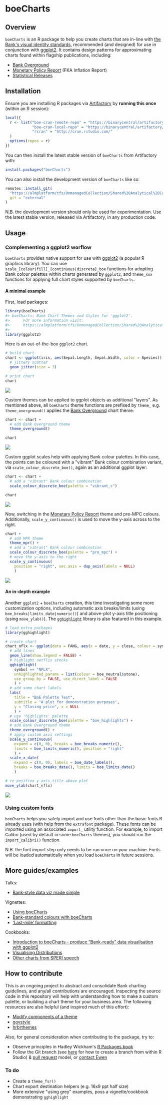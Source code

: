 <!-- README.md is generated from README.Rmd. Please edit that file -->
boeCharts
=========

Overview
--------

`boeCharts` is an R package to help you create charts that are in-line with [the Bank's visual identity standards](https://bankofengland.frontify.com/d/RPk6pMZziBFw/bank-standards), recommended (and designed) for use in conjunction with [ggplot2](https://ggplot2.tidyverse.org/). It contains design patterns for approximating charts found within flagship publications, including:

-   [Bank Overground](https://www.bankofengland.co.uk/bank-overground)
-   [Monetary Policy Report](https://www.bankofengland.co.uk/monetary-policy-report/2019/november-2019) (FKA Inflation Report)
-   [Statistical Releases](https://www.bankofengland.co.uk/statistics/money-and-credit/2019/april-2019)

Installation
------------

Ensure you are installing R packages via [Artifactory](https://binarycentral/artifactory/webapp/#/home) by **running this once** (within an R session):

``` r
local({
  r <- list("boe-cran-remote-repo" = "https://binarycentral/artifactory/boe-cran-remote-repo/",
            "boe-cran-local-repo" = "https://binarycentral/artifactory/boe-cran-local-repo/",
            "rcran" = "http://cran.rstudio.com/"
  )
  options(repos = r)
})
```

You can then install the latest stable version of `boeCharts` from Artifactory with:

``` r
install.packages("boeCharts")
```

You can also install the development version of `boeCharts` like so:

``` r
remotes::install_git(
  "https://almplatform/tfs/UnmanagedCollection/Shared%20Analytical%20Code/_git/boeCharts", 
  git = "external"
)
```

N.B. the development version should only be used for experimentation. Use the latest stable version, released via Artifactory, in any production code.

Usage
-----

### Complementing a ggplot2 worflow

`boeCharts` provides native support for use with [ggplot2](https://ggplot2.tidyverse.org/) (a popular R graphics library). You can use `scale_[colour|fill]_[continuous|discrete]_boe` functions for adopting Bank colour palettes within charts generated by `ggplot2`, and `theme_xxx` functions for applying full chart styles supported by `boeCharts`.

#### A minimal example

First, load packages:

``` r
library(boeCharts)
#> boeCharts: Bank Chart Themes and Styles for 'ggplot2'. 
#>      For more information visit:
#>      https://almplatform/tfs/UnmanagedCollection/Shared%20Analytical%20Code/_git/boeCharts?path=%2FREADME.md
#> 
library(ggplot2)
```

Here is an out-of-the-box `ggplot2` chart.

``` r
# build chart
chart <- ggplot(iris, aes(Sepal.Length, Sepal.Width, color = Species)) +
  # jittery scatter
  geom_jitter(size = 3)

# print chart
chart
```

![](man/figures/README-unnamed-chunk-6-1.png)

Custom themes can be applied to ggplot objects as additional "layers". As mentioned above, all `boeCharts` theme functions are prefixed by `theme_` e.g. `theme_overground()` applies the [Bank Overground](https://www.bankofengland.co.uk/bank-overground) chart theme:

``` r
chart <- chart +
  # add Bank Overground theme
  theme_overground()

chart
```

![](man/figures/README-unnamed-chunk-7-1.png)

Custom ggplot scales help with applying Bank colour palettes. In this case, the points can be coloured with a "vibrant" Bank colour combination variant, via `scale_colour_discrete_boe()`, again as an additional ggplot layer:

``` r
chart <- chart +
  # add a "vibrant" Bank colour combination
  scale_colour_discrete_boe(palette = "vibrant_c")

chart
```

![](man/figures/README-unnamed-chunk-8-1.png)

Now, switching in the [Monetary Policy Report](https://www.bankofengland.co.uk/monetary-policy-report/2019/november-2019) theme and pre-MPC colours. Additionally, `scale_y_continuous()` is used to move the y-axis across to the right.

``` r
chart +
  # add MPR theme
  theme_mpr() +
  # add a "vibrant" Bank colour combination
  scale_colour_discrete_boe(palette = "pre_mpc") +
  # move the y-axis to the right
  scale_y_continuous(
    position = "right", sec.axis = dup_axis(labels = NULL)
    )
```

![](man/figures/README-unnamed-chunk-9-1.png)

#### An in-depth example

Another `ggplot2` + `boeCharts` creation, this time investigating some more customization options, including automatic axis breaks/limits (using `boe_breaks|limits_date|numeric()`) and above-plot y-axis title positioning (using `move_ylab()`). The [`gghighlight`](https://yutannihilation.github.io/gghighlight/) library is also featured in this example.

``` r
# load extra packages
library(gghighlight)

# create chart
chart_nflx <- ggplot(data = FANG, aes(x = date, y = close, colour = symbol)) +
  # add lines
  geom_line(show.legend = FALSE) +
  # highlight netflix stocks
  gghighlight(
    symbol == "NFLX", 
    unhighlighted_params = list(colour = boe_neutral$stone),
    use_group_by = FALSE, use_direct_label = FALSE
    ) +
  # add some chart labels
  labs(
    title = "BoE Palette Test", 
    subtitle = "A plot for demonstration purposes",
    y = "Closing price", x = NULL
    ) +
  # use 'highlights' palette
  scale_colour_discrete_boe(palette = "boe_highlights") +
  # add Bank Overground theme
  theme_overground() +
  # apply custom axis settings
  scale_y_continuous(
    expand = c(0, 0), breaks = boe_breaks_numeric(), 
    limits = boe_limits_numeric(), position = "right"
    ) +
  scale_x_date(
    expand = c(0, 0), labels = boe_date_labels(),
    breaks = boe_breaks_date(), limits = boe_limits_date()
    )

# re-position y axis title above plot
move_ylab(chart_nflx) 
```

![](man/figures/README-example-1.png)

### Using custom fonts

`boeCharts` helps you safely import and use fonts other than the basic fonts R already uses (with help from the `extrafont` package). These fonts can be imported using an associated `import_` utility function. For example, to import Calibri (used by default in some `boeCharts` themes), you should run the `import_calibri()` function.

N.B. the font import step only needs to be run once on your machine. Fonts will be loaded automatically when you load `boeCharts` in future sessions.

More guides/examples
--------------------

Talks:

-   [Bank-style data viz made simple](http://intranet/Banknav/IML.asp?svr=BOE-DMS&db=Analytical&id=8093829&v=0)

Vignettes:

-   [Using boeCharts](http://collaborate/workspaces/RHelpCentre/R%20Markdown/using-boeCharts.html)
-   [Bank-standard colours with boeCharts](http://collaborate/workspaces/RHelpCentre/R%20Markdown/Bank-standard-colours-with-boeCharts.html)
-   [‘Last-mile’ formatting](http://collaborate/workspaces/RHelpCentre/R%20Markdown/last-mile-formatting.html)

Cookbooks:

-   [Introduction to boeCharts - produce “Bank-ready” data visualisation with ggplot2](http://collaborate/workspaces/RHelpCentre/R%20Markdown/boeCharts_intro.html)
-   [Visualising Distributions](http://collaborate/workspaces/RHelpCentre/R%20Markdown/ChartsVisualisingDistributions.html)
-   [Other charts from SPERI speech](http://collaborate/workspaces/RHelpCentre/R%20Markdown/ChartsOthers.html)

How to contribute
-----------------

This is an ongoing project to abstract and consolidate Bank charting guidelines, and any/all contributions are encouraged. Inspecting the source code in this repository will help with understanding how to make a custom palette, or building a chart theme for your business area. The following resources are also helpful (and inspired much of this effort):

-   [Modify components of a theme](https://ggplot2.tidyverse.org/reference/theme.html)
-   [govstyle](https://github.com/ukgovdatascience/govstyle)
-   [hrbrthemes](https://github.com/hrbrmstr/hrbrthemes)

Also, for general consideration when contributing to the package, try to:

-   Observe principles in Hadley Wickham's [R Packages book](https://r-pkgs.org/)
-   Follow the Git branch (see [here](https://blog.rstudio.com/2017/09/13/rstudio-v1.1-the-little-things/) for how to create a branch from within R Studio) & [pull request](https://docs.microsoft.com/en-us/azure/devops/repos/git/pullrequest?view=azure-devops) model, or [contact Ewen](mailto:ewen.henderson@bankofengland.co.uk)

### To do

-   Create a `theme_fsr()`
-   Chart export destination helpers (e.g. 16x9 ppt half size)
-   More extensive "using grey" examples, poss a vignette/cookbook demonstrating `gghighlight`

